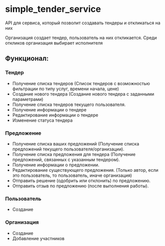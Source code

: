 # simple_tender_service
API для сервиса, который позволит создавать тендеры и откликаться на них

Организация создает тендер, пользователь на них откликается. Среди откликов организация выбирает исполнителя 


## Функционал: 
### Тендер
  - Получение списка тендеров (Список тендеров с возможностью фильтрации по типу услуг, времени начала, цене)
  - Создание нового тендера (Создание нового тендера с заданными параметрами)
  - Получение списка тендеров текущего пользователя.
  - Получение информации о тендере
  - Редактирование информации о тендере
  - Изменение статуса тендера
    
### Предложение 
  - Получение списка ваших предложений (Получение списка предложений текущего пользователя/организации).
  - Получение списка предложения для тендера (Получение предложений, связанных с указанным тендером).
  - Получение информации о предложении.
  - Редактирование существующего предложения. (Только автор, если это пользователь, то пользователь, иначе организация)
  - Отправить решение (одобрить или отклонить) по предложению.
  - Отправить отзыв по предложению (после выполнения работы).

### Пользователь 
  - Создание

### Организация
  - Создание
  - Добавление участников
